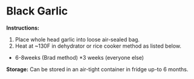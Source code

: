 # Black Garlic

**Instructions:**
1. Place whole head garlic into loose air-sealed bag.
2. Heat at ~130F in dehydrator or rice cooker method as listed below.
* 6-8weeks (Brad method)
*3 weeks (everyone else)

**Storage:**
Can be stored in an air-tight container in fridge up-to 6 months.
